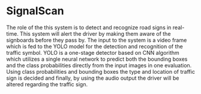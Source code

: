 # SignalScan
The role of the this system is to detect and recognize road signs in  real-time. This system will alert the driver by making them aware of the signboards before  they pass by.
The input to the system is a video frame which is fed to the YOLO model for the detection 
and recognition of the traffic symbol. YOLO is a one-stage detector based on CNN 
algorithm which utilizes a single neural network to predict both the bounding boxes and 
the class probabilities directly from the input images in one evaluation. Using class 
probabilities and bounding boxes the type and location of traffic sign is decided and finally, 
by using the audio output the driver will be altered regarding the traffic sign.
